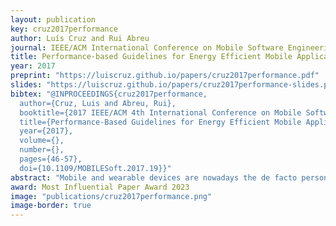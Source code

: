 ```yaml
---
layout: publication
key: cruz2017performance
author: Luís Cruz and Rui Abreu
journal: IEEE/ACM International Conference on Mobile Software Engineering and Systems, MobileSoft 2017
title: Performance-based Guidelines for Energy Efficient Mobile Applications
year: 2017
preprint: "https://luiscruz.github.io/papers/cruz2017performance.pdf"
slides: "https://luiscruz.github.io/papers/cruz2017performance-slides.pdf"
bibtex: "@INPROCEEDINGS{cruz2017performance,
  author={Cruz, Luis and Abreu, Rui},
  booktitle={2017 IEEE/ACM 4th International Conference on Mobile Software Engineering and Systems (MOBILESoft)},
  title={Performance-Based Guidelines for Energy Efficient Mobile Applications},
  year={2017},
  volume={},
  number={},
  pages={46-57},
  doi={10.1109/MOBILESoft.2017.19}}"
abstract: "Mobile and wearable devices are nowadays the de facto personal computers, while desktop computers are becoming less popular. Therefore, it is important for companies to deliver efficient mobile applications. As an example, Google has published a set of best practices to optimize the performance of Android applications. However, these guidelines fall short to address energy consumption. As mobile software applications operate in resource-constrained environments, guidelines to build energy efficient applications are of utmost importance. In this paper, we studied whether or not a set of best performance-based practices have an impact on the energy consumed by Android applications. In an experimental study with six popular mobile applications, we observed that the battery of the mobile device can last up to approximately an extra hour if the applications are developed with energy-aware practices. This work paves the way for a set of guidelines for energy-aware automatic refactoring techniques."
award: Most Influential Paper Award 2023
image: "publications/cruz2017performance.png"
image-border: true
---
```

